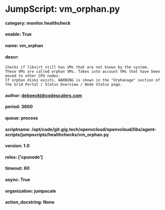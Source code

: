 
# JumpScript: vm_orphan.py
        
#### category: monitor.healthcheck
#### enable: True
#### name: vm_orphan
#### descr: 
```
Checks if libvirt still has VMs that are not known by the system. These VMs are called orphan VMs. Takes into account VMs that have been moved to other CPU nodes.
If orphan disks exists, WARNING is shown in the "Orphanage" section of the Grid Portal / Status Overview / Node Status page.

```
#### author: deboeckj@codescalers.com
#### period: 3600
#### queue: process
#### scriptname: /opt/code/git.gig.tech/openvcloud/openvcloud/libs/agent-scripts/jumpscripts/healthchecks/vm_orphan.py
#### version: 1.0
#### roles: ['cpunode']
#### timeout: 60
#### async: True
#### organization: jumpscale
#### action_docstring: None